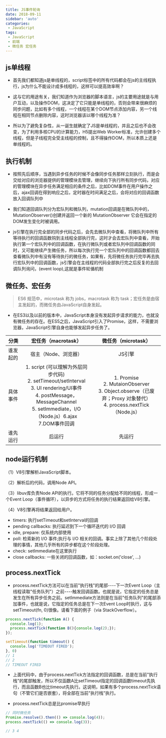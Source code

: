 ```yaml
---
title: JS事件轮询
date: 2018-09-11
sidebar: 'auto'
categories:
 - JavaScript
tags:
 - JavaScript
 - 前端
 - 微任务 宏任务
---
```


## js单线程

- 首先我们都知道js是单线程的，script标签中的所有代码都会在js的主线程执行，js为什么不能设计成多线程的，这样可以提高效率啊？

- 这与它的用途有关，我们知道作为浏览器的脚本语言，js的主要用途就是与用户互动，以及操作DOM，这决定了它只能是单线程的，否则会带来很麻烦的同步问题，比如有多个线程，一个线程在某个DOM节点添加内容，另一个线程在相同节点删除内容，这时浏览器该以哪个线程为准？

- 所以为了避免复杂性，从一诞生就确定了JS是单线程的，并且之后也不会改变，为了利用多核CPU的计算能力，H5提出Web Worker标准，允许创建多个线程，但是子线程完全受主线程的控制，且不得操作DOM，所以本质上还是单线程的。

## 执行机制

- 按照先后顺序，当遇到异步任务的时候不会像同步任务那样立刻执行，而是会交给对应的浏览器提供的管理模块去管理，继续向下执行所有同步代码，对应的管理模块在异步任务满足相应的条件之后，比如DOM事件在用户操作之后，ajax回调在得到响应之后，定时器在时间满足之后，会将对应的回调函数放入回调队列中

- 我们知道回调队列分为宏队列和微队列，mutation回调是在微队列中的，MutationObserver()创建并返回一个新的 MutationObserver 它会在指定的DOM发生变化时被调用。

- js引擎在执行完全部的同步代码之后，会先去微队列中查看，将微队列中所有等待执行的回调函数钩到主线程全部执行完，这时才会去宏队列中查看，开始执行第一个宏队列中的回调函数，在执行微队列或者宏队列中回调函数的同时，又可能继续产生微任务，所以每次执行完一个宏队列中的回调函数都回去查看微队列中有没有等待执行的微任务，如果有，先将微任务执行完毕再去执行宏队列中的回调函数，js引擎会在主线程的代码全部执行完之后反复的去回调队列询问，(event loop),这就是事件轮循机制

## 微任务、宏任务

> ES6 规范中，microtask 称为 jobs，macrotask 称为 task；宏任务是由宿主发起的，而微任务由JavaScript自身发起。

- 在ES3以及以前的版本中，JavaScript本身没有发起异步请求的能力，也就没有微任务的存在。在ES5之后，JavaScript引入了Promise，这样，不需要浏览器，JavaScript引擎自身也能够发起异步任务了。

分类|宏任务（macrotask）| 微任务（microtask）
---|:--:|:--:
谁发起的|宿主（Node、浏览器）| JS引擎
具体事件|1. script (可以理解为外层同步代码) <br/>2. setTimeout/setInterval <br/>3. UI rendering/UI事件 <br/>4. postMessage，MessageChannel<br/> 5. setImmediate，I/O（Node.js）6.ajax<br/> 7.DOM事件回调<br/>| 1. Promise <br/> 2. MutaionObserver<br/> 3. Object.observe（已废弃；Proxy 对象替代）<br/> 4. process.nextTick（Node.js）
谁先运行|后运行|先运行

##  node运行机制

（1）V8引擎解析JavaScript脚本。

（2）解析后的代码，调用Node API。

（3）libuv库负责Node API的执行。它将不同的任务分配给不同的线程，形成一个Event Loop（事件循环），以异步的方式将任务的执行结果返回给V8引擎。

（4）V8引擎再将结果返回给用户。

- timers: 执行setTimeout和setInterval的回调
- pending callbacks: 执行延迟到下一个循环迭代的 I/O 回调
- idle, prepare: 仅系统内部使用
- poll: 检索新的 I/O 事件;执行与 I/O 相关的回调。事实上除了其他几个阶段处理的事情，其他几乎所有的异步都在这个阶段处理。
- check: setImmediate在这里执行
- close callbacks: 一些关闭的回调函数，如：socket.on('close', ...)


## process.nextTick

- process.nextTick方法可以在当前"执行栈"的尾部----下一次Event Loop（主线程读取"任务队列"）之前----触发回调函数。也就是说，它指定的任务总是发生在所有异步任务之前。setImmediate方法则是在当前"任务队列"的尾部添加事件，也就是说，它指定的任务总是在下一次Event Loop时执行，这与setTimeout(fn, 0)很像。请看下面的例子（via StackOverflow）。

```js
process.nextTick(function A() {
  console.log(1);
  process.nextTick(function B(){console.log(2);});
});

setTimeout(function timeout() {
  console.log('TIMEOUT FIRED');
}, 0)
// 1
// 2
// TIMEOUT FIRED
```

- 上面代码中，由于process.nextTick方法指定的回调函数，总是在当前"执行栈"的尾部触发，所以不仅函数A比setTimeout指定的回调函数timeout先执行，而且函数B也比timeout先执行。这说明，如果有多个process.nextTick语句（不管它们是否嵌套），将全部在当前"执行栈"执行。

- process.nextTick总是比promise早执行

```js
// 同时微任务
Promise.resolve().then(() => console.log(4));
process.nextTick(() => console.log(3));

// 3 4
```
